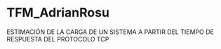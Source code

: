 # TFM_AdrianRosu
ESTIMACIÓN DE LA CARGA DE UN SISTEMA A PARTIR DEL TIEMPO DE RESPUESTA DEL PROTOCOLO TCP
